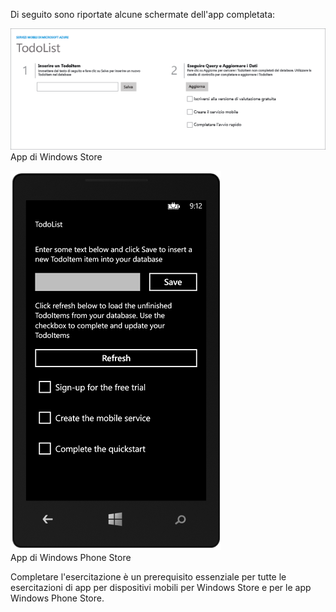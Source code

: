 
Di seguito sono riportate alcune schermate dell'app completata:

![](./media/app-service-mobile-windows-universal-get-started/mobile-quickstart-completed.png) <br/>App di Windows Store

![](./media/app-service-mobile-windows-universal-get-started/mobile-quickstart-completed-wp8.png) <br/>App di Windows Phone Store

Completare l'esercitazione è un prerequisito essenziale per tutte le esercitazioni di app per dispositivi mobili per Windows Store e per le app Windows Phone Store.

<!---HONumber=Nov15_HO1-->